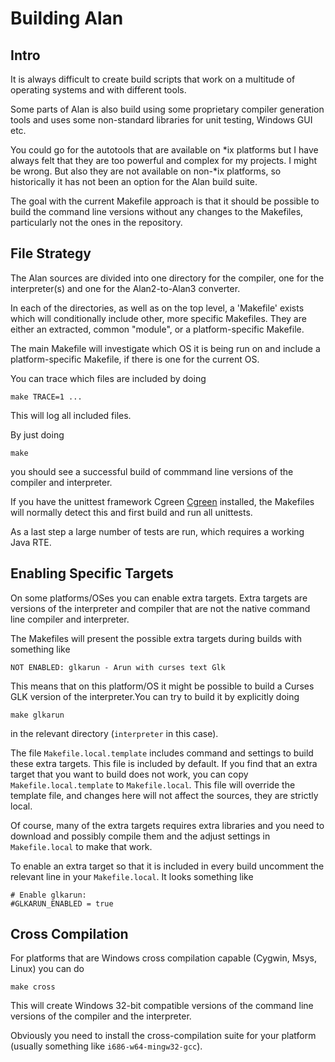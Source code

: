 Building Alan
=============

Intro
-----

It is always difficult to create build scripts that work on a multitude
of operating systems and with different tools.

Some parts of Alan is also build using some proprietary compiler
generation tools and uses some non-standard libraries for unit testing,
Windows GUI etc.

You could go for the autotools that are available on *ix platforms but I
have always felt that they are too powerful and complex for my projects.
I might be wrong. But also they are not available on non-*ix platforms,
so historically it has not been an option for the Alan build suite.

The goal with the current Makefile approach is that it should be
possible to build the command line versions without any changes to the
Makefiles, particularly not the ones in the repository.

File Strategy
-------------

The Alan sources are divided into one directory for the compiler, one
for the interpreter(s) and one for the Alan2-to-Alan3 converter.

In each of the directories, as well as on the top level, a 'Makefile'
exists which will conditionally include other, more specific Makefiles.
They are either an extracted, common "module", or a platform-specific
Makefile.

The main Makefile will investigate which OS it is being run on and
include a platform-specific Makefile, if there is one for the current
OS.

You can trace which files are included by doing

    make TRACE=1 ...

This will log all included files.

By just doing

    make

you should see a successful build of commmand line versions of the
compiler and interpreter.

If you have the unittest framework Cgreen
[Cgreen](https://github.com/cgreen-devs/cgreen) installed, the Makefiles
will normally detect this and first build and run all unittests.

As a last step a large number of tests are run, which requires a working
Java RTE.

Enabling Specific Targets
-------------------------

On some platforms/OSes you can enable extra targets. Extra targets are
versions of the interpreter and compiler that are not the native command
line compiler and interpreter.

The Makefiles will present the possible extra targets during builds with
something like

    NOT ENABLED: glkarun - Arun with curses text Glk

This means that on this platform/OS it might be possible to build a
Curses GLK version of the interpreter.You can try to build it by
explicitly doing

    make glkarun

in the relevant directory (`interpreter` in this case).

The file `Makefile.local.template` includes command and settings to
build these extra targets. This file is included by default. If you find
that an extra target that you want to build does not work, you can copy
`Makefile.local.template` to `Makefile.local`. This file will override
the template file, and changes here will not affect the sources, they
are strictly local.

Of course, many of the extra targets requires extra libraries and you
need to download and possibly compile them and the adjust settings in
`Makefile.local` to make that work.

To enable an extra target so that it is included in every build
uncomment the relevant line in your `Makefile.local`. It looks something
like

    # Enable glkarun:
    #GLKARUN_ENABLED = true

Cross Compilation
-----------------

For platforms that are Windows cross compilation capable (Cygwin, Msys,
Linux) you can do

    make cross

This will create Windows 32-bit compatible versions of the command line
versions of the compiler and the interpreter.

Obviously you need to install the cross-compilation suite for your
platform (usually something like `i686-w64-mingw32-gcc`).
